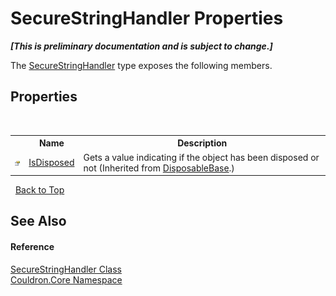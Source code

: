 # SecureStringHandler Properties
 _**\[This is preliminary documentation and is subject to change.\]**_

The <a href="T_Couldron_Core_SecureStringHandler">SecureStringHandler</a> type exposes the following members.


## Properties
&nbsp;<table><tr><th></th><th>Name</th><th>Description</th></tr><tr><td>![Public property](media/pubproperty.gif "Public property")</td><td><a href="P_Couldron_Core_DisposableBase_IsDisposed">IsDisposed</a></td><td>
Gets a value indicating if the object has been disposed or not
 (Inherited from <a href="T_Couldron_Core_DisposableBase">DisposableBase</a>.)</td></tr></table>&nbsp;
<a href="#securestringhandler-properties">Back to Top</a>

## See Also


#### Reference
<a href="T_Couldron_Core_SecureStringHandler">SecureStringHandler Class</a><br /><a href="N_Couldron_Core">Couldron.Core Namespace</a><br />
